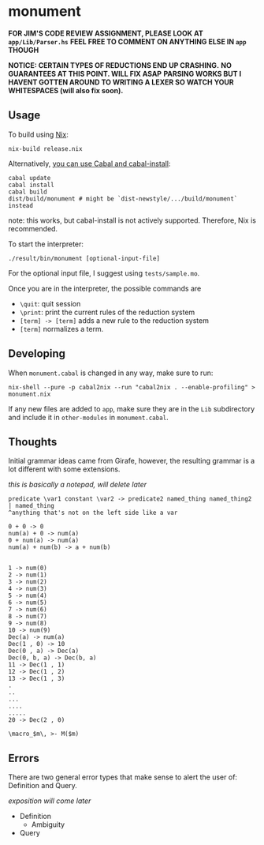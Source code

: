 # monument
**FOR JIM'S CODE REVIEW ASSIGNMENT, PLEASE LOOK AT `app/Lib/Parser.hs`**
**FEEL FREE TO COMMENT ON ANYTHING ELSE IN `app` THOUGH**

**NOTICE: CERTAIN TYPES OF REDUCTIONS END UP CRASHING.**
**NO GUARANTEES AT THIS POINT. WILL FIX ASAP**
**PARSING WORKS BUT I HAVENT GOTTEN AROUND TO WRITING A LEXER SO WATCH YOUR WHITESPACES (will also fix soon).**

## Usage
To build using [Nix](https://nixos.org/):
```
nix-build release.nix
```
Alternatively, [you can use Cabal and cabal-install](https://katychuang.com/cabal-guide/):
```
cabal update
cabal install
cabal build
dist/build/monument # might be `dist-newstyle/.../build/monument` instead
```
note: this works, but cabal-install is not actively supported. Therefore,
Nix is recommended.

To start the interpreter:
```
./result/bin/monument [optional-input-file]
```

For the optional input file, I suggest using `tests/sample.mo`.

Once you are in the interpreter, the possible commands are
- `\quit`: quit session
- `\print`: print the current rules of the reduction system
- `[term] -> [term]` adds a new rule to the reduction system
- `[term]` normalizes a term.

## Developing

When `monument.cabal` is changed in any way,
make sure to run:
```
nix-shell --pure -p cabal2nix --run "cabal2nix . --enable-profiling" > monument.nix
```

If any new files are added to `app`, make sure they are in the `Lib` subdirectory and include it in
`other-modules` in `monument.cabal`.

## Thoughts

Initial grammar ideas came from Girafe, however, the resulting grammar is a lot different
with some extensions.

*this is basically a notepad, will delete later*

```
predicate \var1 constant \var2 -> predicate2 named_thing named_thing2 | named_thing
^anything that's not on the left side like a var

0 + 0 -> 0
num(a) + 0 -> num(a)
0 + num(a) -> num(a)
num(a) + num(b) -> a + num(b)


1 -> num(0)
2 -> num(1)
3 -> num(2)
4 -> num(3)
5 -> num(4)
6 -> num(5)
7 -> num(6)
8 -> num(7)
9 -> num(8)
10 -> num(9)
Dec(a) -> num(a)
Dec(1 , 0) -> 10
Dec(0 , a) -> Dec(a)
Dec(0, b, a) -> Dec(b, a)
11 -> Dec(1 , 1)
12 -> Dec(1 , 2)
13 -> Dec(1 , 3)
.
..
...
....
.....
20 -> Dec(2 , 0)

\macro_$m\, >- M($m)
```

## Errors
There are two general error types that make sense to
alert the user of: Definition and Query.

*exposition will come later*
- Definition
  - Ambiguity
- Query
